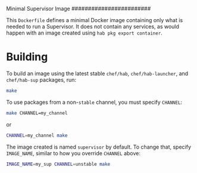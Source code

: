 Minimal Supervisor Image
########################

This `Dockerfile` defines a minimal Docker image containing only what
is needed to run a Supervisor. It does not contain any services, as
would happen with an image created using `hab pkg export container`.

# Building

To build an image using the latest stable `chef/hab`,
`chef/hab-launcher`, and `chef/hab-sup` packages, run:

```sh
make
```

To use packages from a non-`stable` channel, you must specify `CHANNEL`:

```sh
make CHANNEL=my_channel
```

or

```sh
CHANNEL=my_channel make
```

The image created is named `supervisor` by default. To change that,
specify `IMAGE_NAME`, similar to how you override `CHANNEL` above:

```sh
IMAGE_NAME=my_sup CHANNEL=unstable make
```
